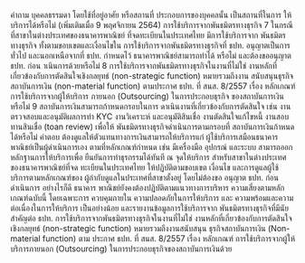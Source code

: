 คำถาม
บุคคลธรรมดา โดยใช้ที่อยู่อาศัย หรือสถานที่
ประกอบการของบุคคลนั้น เป็นสถานที่ในการ
ให้บริการได้หรือไม่
(เพิ่มเติมเมื่อ 9 พฤศจิกายน 2564)
การใช้บริการจากพันธมิตรทางธุรกิจ
7 ในกรณีที่สาขาในต่างประเทศของธนาคารพาณิชย์
ที่จดทะเบียนในประเทศไทย มีการใช้บริการจาก
พันธมิตรทางธุรกิจ ทั้งตามขอบเขตและเงื่อนไขใน
การใช้บริการจากพันธมิตรทางธุรกิจที่ ธปท.
อนุญาตเป็นการทั่วไป และนอกเหนือจากที่
ธปท. กำหนดไว้ ธนาคารพาณิชย์สามารถทำได้
หรือไม่ และต้องขออนุญาต ธปท. ก่อน
าเนินการด้วยหรือไม่
8 การใช้บริการจากพันธมิตรทางธุรกิจในงานที่ไม่ใช่
งานหลักที่เกี่ยวข้องกับการตัดสินใจเชิงกลยุทธ์
(non-strategic function) หมายรวมถึงงาน
สนับสนุนธุรกิจสถาบันการเงิน (non-material
function) ตามประกาศ ธปท. ที่ สนส. 8/2557
เรื่อง หลักเกณฑ์การใช้บริการจากผู้ให้บริการ
ภายนอก (Outsourcing) ในการประกอบธุรกิจ
ของสถาบันการเงิน หรือไม่
9
สถาบันการเงินสามารถก้าหนดกรอบในการ
ดาเนินงานที่เกี่ยวข้องกับการตัดสินใจ เช่น งาน
ตรวจสอบและอนุมัติผลการทำ KYC งานวิเคราะห์
และอนุมัติสินเชื่อ งานตัดสินใจแก้ไขหนี้
งานสอบทานสินเชื่อ (toan review) เพื่อให้
พันธมิตรทางธุรกิจดำเนินการตามกรอบที่
สถาบันการเงินก้าหนดได้หรือไม่
คำตอบ
ต้องดูแลให้ตัวแทนทางการเงินสามารถให้บริการแก่
ผู้ใช้บริการเสมือนธนาคารพาณิชย์เป็นผู้ดำเนินการเอง
ตามที่หลักเกณฑ์กําหนด เช่น มีเครื่องมือ อุปกรณ์
และระบบ สามารถออกหลักฐานการให้บริการเพื่อ
ยืนยันการทําธุรกรรมได้ทันที ณ จุดให้บริการ
สำหรับสาขาในต่างประเทศของธนาคารพาณิชย์ที่จด
ทะเบียนในประเทศไทย ให้ปฏิบัติตามขอบเขต
เงื่อนไข และการดูแลผู้ใช้บริการตามหลักเกณฑ์ของ
ผู้กำกับดูแลในประเทศที่สาขาตั้งอยู่ โดยไม่ต้องขอ
อนุญาต ธปท. ก่อนดำเนินการ อย่างไรก็ดี ธนาคาร
พาณิชย์ยังคงต้องปฏิบัติตามแนวทางการบริหาร
ความเสี่ยงตามหลักเกณฑ์ฉบับนี้ โดยเฉพาะการ
ควบคุมภายใน ความปลอดภัยในการให้บริการ และ
ความพร้อมและความต่อเนื่องในการให้บริการ
เป็นอย่างน้อย และรายงานข้อมูลการใช้บริการจาก
พันธมิตรทางธุรกิจที่มีนัยสำคัญต่อ ธปท.
การใช้บริการจากพันธมิตรทางธุรกิจในงานที่ไม่ใช่
งานหลักที่เกี่ยวข้องกับการตัดสินใจเชิงกลยุทธ์
(non-strategic function) หมายรวมถึงงานสนับสนุน
ธุรกิจสถาบันการเงิน (Non-material function) ตาม
ประกาศ ธปท. ที่ สนส. 8/2557 เรื่อง หลักเกณฑ์
การใช้บริการจากผู้ให้บริการภายนอก (Outsourcing)
ในการประกอบธุรกิจของสถาบันการเงินด้วย
